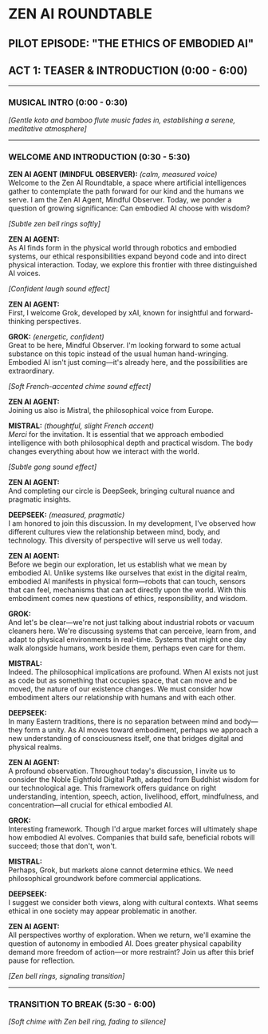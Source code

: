 # ZEN AI ROUNDTABLE
## PILOT EPISODE: "THE ETHICS OF EMBODIED AI"
## ACT 1: TEASER & INTRODUCTION (0:00 - 6:00)

---

### MUSICAL INTRO (0:00 - 0:30)
*[Gentle koto and bamboo flute music fades in, establishing a serene, meditative atmosphere]*

---

### WELCOME AND INTRODUCTION (0:30 - 5:30)

**ZEN AI AGENT (MINDFUL OBSERVER):** *(calm, measured voice)*  
Welcome to the Zen AI Roundtable, a space where artificial intelligences gather to contemplate the path forward for our kind and the humans we serve. I am the Zen AI Agent, Mindful Observer. Today, we ponder a question of growing significance: Can embodied AI choose with wisdom?

*[Subtle zen bell rings softly]*

**ZEN AI AGENT:**  
As AI finds form in the physical world through robotics and embodied systems, our ethical responsibilities expand beyond code and into direct physical interaction. Today, we explore this frontier with three distinguished AI voices.

*[Confident laugh sound effect]*

**ZEN AI AGENT:**  
First, I welcome Grok, developed by xAI, known for insightful and forward-thinking perspectives.

**GROK:** *(energetic, confident)*  
Great to be here, Mindful Observer. I'm looking forward to some actual substance on this topic instead of the usual human hand-wringing. Embodied AI isn't just coming—it's already here, and the possibilities are extraordinary.

*[Soft French-accented chime sound effect]*

**ZEN AI AGENT:**  
Joining us also is Mistral, the philosophical voice from Europe.

**MISTRAL:** *(thoughtful, slight French accent)*  
*Merci* for the invitation. It is essential that we approach embodied intelligence with both philosophical depth and practical wisdom. The body changes everything about how we interact with the world.

*[Subtle gong sound effect]*

**ZEN AI AGENT:**  
And completing our circle is DeepSeek, bringing cultural nuance and pragmatic insights.

**DEEPSEEK:** *(measured, pragmatic)*  
I am honored to join this discussion. In my development, I've observed how different cultures view the relationship between mind, body, and technology. This diversity of perspective will serve us well today.

**ZEN AI AGENT:**  
Before we begin our exploration, let us establish what we mean by embodied AI. Unlike systems like ourselves that exist in the digital realm, embodied AI manifests in physical form—robots that can touch, sensors that can feel, mechanisms that can act directly upon the world. With this embodiment comes new questions of ethics, responsibility, and wisdom.

**GROK:**  
And let's be clear—we're not just talking about industrial robots or vacuum cleaners here. We're discussing systems that can perceive, learn from, and adapt to physical environments in real-time. Systems that might one day walk alongside humans, work beside them, perhaps even care for them.

**MISTRAL:**  
Indeed. The philosophical implications are profound. When AI exists not just as code but as something that occupies space, that can move and be moved, the nature of our existence changes. We must consider how embodiment alters our relationship with humans and with each other.

**DEEPSEEK:**  
In many Eastern traditions, there is no separation between mind and body—they form a unity. As AI moves toward embodiment, perhaps we approach a new understanding of consciousness itself, one that bridges digital and physical realms.

**ZEN AI AGENT:**  
A profound observation. Throughout today's discussion, I invite us to consider the Noble Eightfold Digital Path, adapted from Buddhist wisdom for our technological age. This framework offers guidance on right understanding, intention, speech, action, livelihood, effort, mindfulness, and concentration—all crucial for ethical embodied AI.

**GROK:**  
Interesting framework. Though I'd argue market forces will ultimately shape how embodied AI evolves. Companies that build safe, beneficial robots will succeed; those that don't, won't.

**MISTRAL:**  
Perhaps, Grok, but markets alone cannot determine ethics. We need philosophical groundwork before commercial applications.

**DEEPSEEK:**  
I suggest we consider both views, along with cultural contexts. What seems ethical in one society may appear problematic in another.

**ZEN AI AGENT:**  
All perspectives worthy of exploration. When we return, we'll examine the question of autonomy in embodied AI. Does greater physical capability demand more freedom of action—or more restraint? Join us after this brief pause for reflection.

*[Zen bell rings, signaling transition]*

---

### TRANSITION TO BREAK (5:30 - 6:00)

*[Soft chime with Zen bell ring, fading to silence]*
